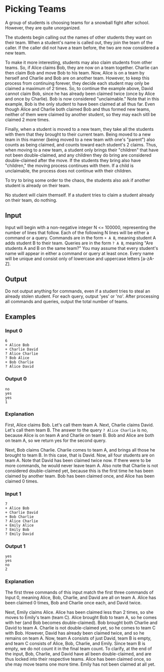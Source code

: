 # Picking Teams

A group of students is choosing teams for a snowball fight after school. However, they are quite unorganized.

The students begin calling out the names of other students they want on their team. When a student's name is called out, they join the team of the caller. If the caller did not have a team before, the two are now considered a new team.

To make it more interesting, students may also claim students from other teams. So, if Alice claims Bob, they are now on a team together. Charlie can then claim Bob and move Bob to his team. Now, Alice is on a team by herself and Charlie and Bob are on another team. However, to keep this process from continuing forever, they decide each student may only be claimed a maximum of 2 times. So, to continue the example above, David cannot claim Bob, since he has already been claimed twice (once by Alice and once by Charlie). Bob is now considered "unclaimable." Note that in this example, Bob is the only student to have been claimed at all thus far. Even though Alice and Charlie both claimed Bob and thus formed new teams, neither of them were claimed by another student, so they may each sitll be claimed 2 more times.

Finally, when a student is moved to a new team, they take all the students with them that they brought to their current team. Being moved to a new team in this manner (being moved to a new team with one's "parent") also counts as being claimed, and counts toward each student's 2 claims. Thus, when moving to a new team, a student only brings their "children" that have not been double-claimed, and any children they do bring are considered double-claimed after the move. If the students they bring also have "children," the moving process continues with them. If a child is unclaimable, the process does not continue with their children.

To try to bring some order to the chaos, the students also ask if another student is already on their team.

No student will claim themself. If a student tries to claim a student already on their team, do nothing.

## Input

Input will begin with a non-negative integer N <= 100000, representing the number of lines that follow. Each of the following N lines will be either a command or a query. Commands are in the form `+ A B`, meaning student A adds student B to their team. Queries are in the form `? A B`, meaning "Are students A and B on the same team?" You may assume that every student's name will appear in either a command or query at least once. Every name will be unique and consist only of lowercase and uppercase letters [a-zA-Z].

## Output

Do not output anything for commands, even if a student tries to steal an already stolen student. For each query, output 'yes' or 'no'. After processing all commands and queries, output the total number of teams.

## Examples

### Input 0
```
6
+ Alice Bob
+ Charlie David
? Alice Charlie
? Bob Alice
+ Bob Charlie
? Alice David
```

### Output 0
```
no
yes
yes
1
```

### Explanation

First, Alice claims Bob. Let's call them team A. Next, Charlie claims David. Let's call them team B. The answer to the query `? Alice Charlie` is no, because Alice is on team A and Charlie on team B. Bob and Alice are both on team A, so we return yes for the second query.

Next, Bob claims Charlie. Charlie comes to team A, and brings all those he brought to team B. In this case, that is David. Now, all four students are on team A. Note that David has been claimed twice now. If there were to be more commands, he would never leave team A. Also note that Charlie is not considered double-claimed yet, because this is the first time he has been claimed by another team. Bob has been claimed once, and Alice has been claimed 0 times.

### Input 1
```
7
+ Alice Bob
+ Charlie David
+ Bob Charlie
? Alice Charlie
+ Emily Alice
? Emily Bob
? Emily David
```

### Output 1
```
yes
yes
no
2
```

### Explanation

The first three commands of this input match the first three commands of Input 0, meaning Alice, Bob, Charlie, and David are all on team A. Alice has been claimed 0 times, Bob and Charlie once each, and David twice.

Next, Emily claims Alice. Alice has been claimed less than 2 times, so she moves to Emily's team (team C). Alice brought Bob to team A, so he comes with her (and Bob becomes double-claimed). Bob brought both Charlie and David to team A. Charlie is not double-claimed yet, so he comes to team C with Bob. However, David has already been claimed twice, and so he remains on team A. Now, team A consists of just David, team B is empty, and team C consists of Alice, Bob, Charlie, and Emily. Since team B is empty, we do not count it in the final team count. To clarify, at the end of the input, Bob, Charlie, and David have all been double-claimed, and are thus locked into their respective teams. Alice has been claimed once, so she may move teams one more time. Emily has not been claimed at all yet.
